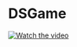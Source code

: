 # DSGame
[![Watch the video](https://img.youtube.com/vi/3Gm4tJArIHg/maxresdefault.jpg)](https://youtu.be/3Gm4tJArIHg)


